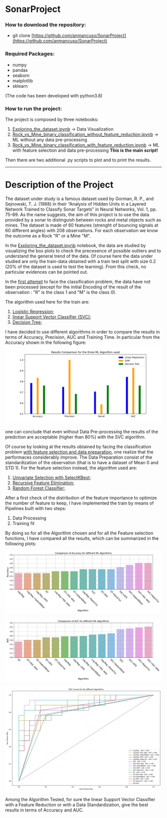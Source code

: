 # SonarProject

### How to download the repository: 
- git clone [https://github.com/anmancuso/SonarProject](https://github.com/anmancuso/SonarProject)

### Required Packages: 
- numpy
- pandas
- seaborn
- matplotlib
- sklearn

(The code has been developed with python3.8)

### How to run the project:

The project is composed by three notebooks:

1. [Exploring_the_dataset.ipynb](https://github.com/anmancuso/SonarProject/blob/main/Exploring_the_Dataset.ipynb) -> Data Visualization
2. [Rock_vs_Mine_binary_classification_without_feature_reduction.ipynb](https://github.com/anmancuso/SonarProject/blob/main/Rock_vs_Mine_binary_classification_without_feature_reduction.ipynb) -> ML without any data pre-processing
3. [Rock_vs_Mine_binary_classification_with_feature_reduction.ipynb](https://github.com/anmancuso/SonarProject/blob/main/Rock_vs_Mine_binary_classification_with_feature_reduction.ipynb) -> ML with feature selection and data pre-processing **This is the main script!**

Then there are two additional .py scripts to plot and to print the results.

------
# Description of the Project


The dataset under study is a famous dataset used by Gorman, R. P., and Sejnowski, T. J. (1988) in their “Analysis of Hidden Units in a Layered Network Trained to Classify Sonar Targets” in Neural Networks, Vol. 1, pp. 75–89.
As the name suggests, the aim of this project is to use the data provided by a sonar to distinguish between rocks and metal objects such as mines. 
The dataset is made of 60 features (strenght of bouncing signals at 60 different angles) with 208 observations.
For each observation we know the outcome as a Rock "R" or a Mine "M".

In the [Exploring_the_dataset.ipynb](https://github.com/anmancuso/SonarProject/blob/main/Exploring_the_Dataset.ipynb) notebook, the data are studied by visualizing the box plots to check the precesence of possible outliers and to understand the general trend of the data. 
Of course here the data under studied are only the train-data obtained with a train test split with size 0.2 (20% of the dataset is used to test the learning). 
From this check, no particular evidences can be pointed out. 

In the [first attempt](https://github.com/anmancuso/SonarProject/blob/main/Rock_vs_Mine_binary_classification_without_feature_reduction.ipynb) to face the classification problem, the data have not been processed (except for the initial Encoding of the result of the observation : "R" is the class 1 and "M" is the class 0).

The algorithm used here for the train are: 

1. [Logistic Regression](https://scikit-learn.org/stable/modules/generated/sklearn.linear_model.LogisticRegression.html);
2. [linear Support Vector Classifier (SVC)](https://scikit-learn.org/stable/modules/generated/sklearn.svm.SVC.html);
3. [Decision Tree](https://scikit-learn.org/stable/modules/generated/sklearn.tree.DecisionTreeClassifier.html);
 
I have decided to use different algorithms in order to compare the results in terms of Accuracy, Precision, AUC and Training Time. 
In particular from the Accuracy shown in the following figure:
![alt text](https://github.com/anmancuso/SonarProject/blob/main/plots/comparison_wo_featuresel.png?raw=true)

one can conclude that even without Data Pre-processing the results of the prediction are acceptable (higher than 80%) with the SVC algorithm.

Of course by looking at the results obtained by facing  the classification problem [with feature selection and data preparation](https://github.com/anmancuso/SonarProject/blob/main/Rock_vs_Mine_binary_classification_with_feature_reduction.ipynb), one realize that the performaces considerably improve.
The Data Preparation consist of the standardization of the observation (that is to have a dataset of Mean 0 and STD 1). 
For the feature selection instead, the algorithm used are: 
1. [Univariate Selection with SelectKBest](https://scikit-learn.org/stable/modules/generated/sklearn.feature_selection.SelectKBest.html);
2. [Recursive Feature Elimination](https://scikit-learn.org/stable/modules/generated/sklearn.feature_selection.RFE.html);
3. [Random Forest Classifier](https://scikit-learn.org/stable/modules/generated/sklearn.ensemble.RandomForestClassifier.html);

After a first check of the distribution of the feature importance to optimize the number of feature to keep, I have implemented the train by means of Pipelines built with two steps: 
1. Data Processing
2. Training fit

By doing so for all the Algorithm chosen and for all the Feature selection functions, I have compared all the results, which can be summarized in the following plots:

![alt text](https://github.com/anmancuso/SonarProject/blob/main/plots/Accuracy_total.png?raw=true)


![alt text](https://github.com/anmancuso/SonarProject/blob/main/plots/AUC_total.png?raw=true)



![alt text](https://github.com/anmancuso/SonarProject/blob/main/plots/ROC_total.png?raw=true)

Among the Algorithm Tested, for sure the linear Support Vector Classifier with a Feature Reduction or with a Data Standardization, give the best results in terms of Accuracy and AUC. 



